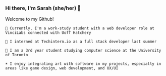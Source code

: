 ### Hi there, I'm Sarah (she/her) 👋

Welcome to my Github!

	🎠 Currently, I'm a work-study student with a web developer role at VinciLabs connected with UofT Hatchery

	🍒 I interned at Techintern.io as a full stack developer last summer
	
	🌼 I am a 3rd year student studying computer science at the University of Toronto
	
	☀️ I enjoy integrating art with software in my projects, especially in areas like game design, web development, and UX/UI
	
<!--
**sarahhjchung/sarahhjchung** is a ✨ _special_ ✨ repository because its `README.md` (this file) appears on your GitHub profile.

Here are some ideas to get you started:

- 🔭 I’m currently working on ...
- 🌱 I’m currently learning ...
- 👯 I’m looking to collaborate on ...
- 🤔 I’m looking for help with ...
- 💬 Ask me about ...
- 📫 How to reach me: ...
- 😄 Pronouns: ...
- ⚡ Fun fact: ...
-->
